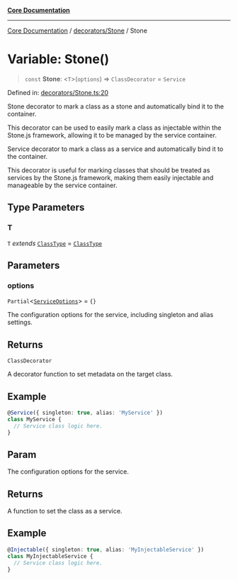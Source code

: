 [**Core Documentation**](../../../README.md)

***

[Core Documentation](../../../README.md) / [decorators/Stone](../README.md) / Stone

# Variable: Stone()

> `const` **Stone**: \<`T`\>(`options`) => `ClassDecorator` = `Service`

Defined in: [decorators/Stone.ts:20](https://github.com/stonemjs/core/blob/85781fe5b87769612839dd6b850ba45186d357fa/src/decorators/Stone.ts#L20)

Stone decorator to mark a class as a stone and automatically bind it to the container.

This decorator can be used to easily mark a class as injectable within the Stone.js framework,
allowing it to be managed by the service container.

Service decorator to mark a class as a service and automatically bind it to the container.

This decorator is useful for marking classes that should be treated as services by the Stone.js framework,
making them easily injectable and manageable by the service container.

## Type Parameters

### T

`T` *extends* [`ClassType`](../../../declarations/type-aliases/ClassType.md) = [`ClassType`](../../../declarations/type-aliases/ClassType.md)

## Parameters

### options

`Partial`\<[`ServiceOptions`](../../../declarations/interfaces/ServiceOptions.md)\> = `{}`

The configuration options for the service, including singleton and alias settings.

## Returns

`ClassDecorator`

A decorator function to set metadata on the target class.

## Example

```typescript
@Service({ singleton: true, alias: 'MyService' })
class MyService {
  // Service class logic here.
}
```

## Param

The configuration options for the service.

## Returns

A function to set the class as a service.

## Example

```typescript
@Injectable({ singleton: true, alias: 'MyInjectableService' })
class MyInjectableService {
  // Service class logic here.
}
```
